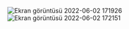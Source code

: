 ![Ekran görüntüsü 2022-06-02 171926](https://user-images.githubusercontent.com/83670222/171654940-ed05e0f2-ce2b-451a-a3e0-18dcc0a190ca.png)
![Ekran görüntüsü 2022-06-02 172151](https://user-images.githubusercontent.com/83670222/171654947-32a2ec6d-3f18-4a9c-a455-309755fbc00f.png)
